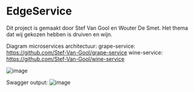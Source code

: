# EdgeService

Dit project is gemaakt door Stef Van Gool en Wouter De Smet.
Het thema dat wij gekozen hebben is druiven en wijn.

Diagram microservices architectuur:
grape-service: https://github.com/Stef-Van-Gool/grape-service
wine-service: https://github.com/Stef-Van-Gool/wine-service

![image](https://user-images.githubusercontent.com/57892205/148551757-4d3965ad-4d9f-41e8-bdd8-9c9251fb5393.png)

Swagger output:
![image](https://user-images.githubusercontent.com/57892205/148554992-fa1af754-96a5-4be9-b578-68bc15f46920.png)
